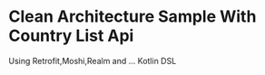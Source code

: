 # Clean Architecture Sample With Country List Api
<p>Using Retrofit,Moshi,Realm and ... Kotlin DSL<p>
